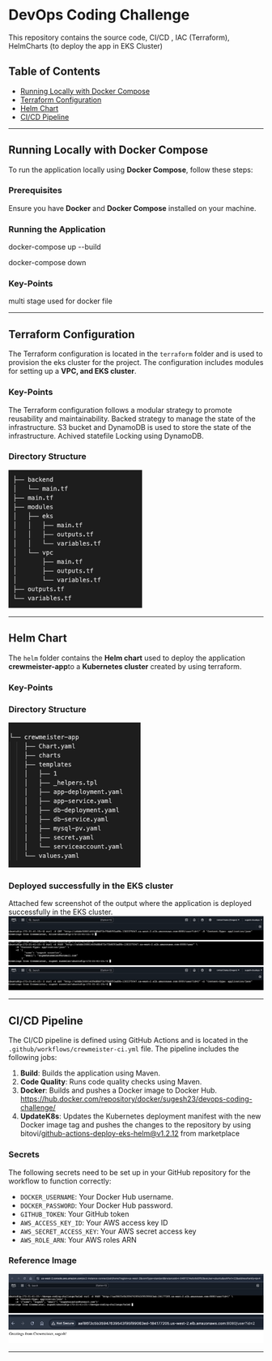 # DevOps Coding Challenge

This repository contains the source code, CI/CD , IAC (Terraform), HelmCharts (to deploy the app in EKS Cluster)

## Table of Contents

- [Running Locally with Docker Compose](#running-locally-with-docker-compose)
- [Terraform Configuration](#terraform-configuration)
- [Helm Chart](#helm-chart)
- [CI/CD Pipeline](#cicd-pipeline)

---

## Running Locally with Docker Compose

To run the application locally using **Docker Compose**, follow these steps:

### Prerequisites
Ensure you have **Docker** and **Docker Compose** installed on your machine. 

### Running the Application

docker-compose up --build

docker-compose down

### Key-Points
multi stage used for docker file

---

## Terraform Configuration

The Terraform configuration is located in the `terraform` folder and is used to provision the eks cluster for the project. The configuration includes modules for setting up a **VPC, and EKS cluster**.

### Key-Points
The Terraform configuration follows a modular strategy to promote reusability and maintainability.
Backed strategy to manage the state of the infrastructure.
S3 bucket and DynamoDB is used to store the state of the infrastructure.
Achived statefile Locking using DynamoDB.

### Directory Structure

![alt text](image-1.png)

---

## Helm Chart

The `helm` folder contains the **Helm chart** used to deploy the application **crewmeister-app**to a **Kubernetes cluster** created by using terraform. 

### Key-Points


### Directory Structure

![alt text](image.png)


### Deployed successfully in the EKS cluster
Attached few screenshot of the output where the application is deployed successfully in the EKS cluster.
![alt text](<Pasted Graphic.png>)
![alt text](<Pasted Graphic 1.png>)
![alt text](<Pasted Graphic 2.png>)

---

## CI/CD Pipeline

The CI/CD pipeline is defined using GitHub Actions and is located in the `.github/workflows/crewmeister-ci.yml` file. The pipeline includes the following jobs:

1. **Build**: Builds the application using Maven.
2. **Code Quality**: Runs code quality checks using Maven.
3. **Docker**: Builds and pushes a Docker image to Docker Hub. https://hub.docker.com/repository/docker/sugesh23/devops-coding-challenge/ 
4. **UpdateK8s**: Updates the Kubernetes deployment manifest with the new Docker image tag and pushes the changes to the repository by using bitovi/github-actions-deploy-eks-helm@v1.2.12 from marketplace

### Secrets
The following secrets need to be set up in your GitHub repository for the workflow to function correctly:

- `DOCKER_USERNAME`: Your Docker Hub username.
- `DOCKER_PASSWORD`: Your Docker Hub password.
- `GITHUB_TOKEN`: Your GitHub token 
- `AWS_ACCESS_KEY_ID`: Your AWS access key ID
- `AWS_SECRET_ACCESS_KEY`: Your AWS secret access key
- `AWS_ROLE_ARN`: Your AWS roles ARN

### Reference Image
![alt text](image-2.png)
![alt text](image-3.png)

---




